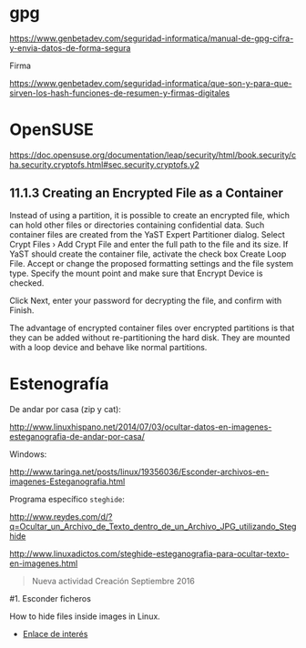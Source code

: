 

# gpg

https://www.genbetadev.com/seguridad-informatica/manual-de-gpg-cifra-y-envia-datos-de-forma-segura

Firma

https://www.genbetadev.com/seguridad-informatica/que-son-y-para-que-sirven-los-hash-funciones-de-resumen-y-firmas-digitales

# OpenSUSE

https://doc.opensuse.org/documentation/leap/security/html/book.security/cha.security.cryptofs.html#sec.security.cryptofs.y2

## 11.1.3 Creating an Encrypted File as a Container

Instead of using a partition, it is possible to create an encrypted file, which can hold other files or directories containing confidential data. Such container files are created from the YaST Expert Partitioner dialog. Select Crypt Files › Add Crypt File and enter the full path to the file and its size. If YaST should create the container file, activate the check box Create Loop File. Accept or change the proposed formatting settings and the file system type. Specify the mount point and make sure that Encrypt Device is checked.

Click Next, enter your password for decrypting the file, and confirm with Finish.

The advantage of encrypted container files over encrypted partitions is that they can be added without re-partitioning the hard disk. They are mounted with a loop device and behave like normal partitions.

# Estenografía

De andar por casa (zip y cat):

http://www.linuxhispano.net/2014/07/03/ocultar-datos-en-imagenes-esteganografia-de-andar-por-casa/

Windows:

http://www.taringa.net/posts/linux/19356036/Esconder-archivos-en-imagenes-Esteganografia.html

Programa específico `steghide`:

http://www.reydes.com/d/?q=Ocultar_un_Archivo_de_Texto_dentro_de_un_Archivo_JPG_utilizando_Steghide

http://www.linuxadictos.com/steghide-esteganografia-para-ocultar-texto-en-imagenes.html
> Nueva actividad
> Creación Septiembre 2016

#1. Esconder ficheros

How to hide files inside images in Linux.

* [Enlace de interés](www.ostechnix.com/hide-files-inside-images-linux/)
